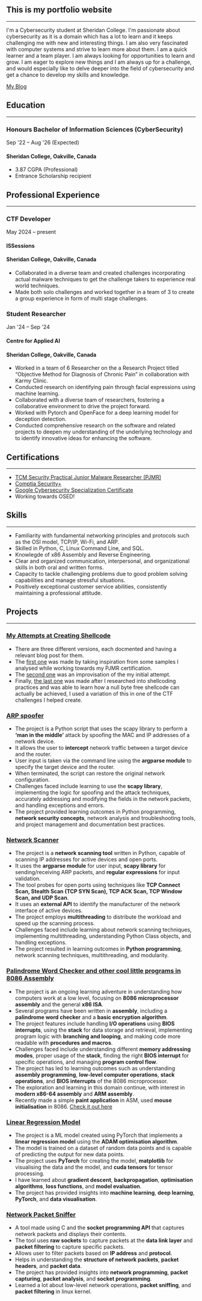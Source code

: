 ## This is my portfolio website

---

I'm a Cybersecurity student at Sheridan College. I'm passionate about cybersecurity as it is a domain which has a lot to learn and it keeps challenging me with new and interesting things. I am also very fascinated with computer systems and strive to learn more about them. I am a quick learner and a team player. I am always looking for opportunities to learn and grow. I am eager to explore new things and I am always up for a challenge, and would especially like to delve deeper into the field of cybersecurity and get a chance to develop my skills and knowledge.

[My Blog](https://kernelmode0x0.blogspot.com/)

## Education

---

### Honours Bachelor of Information Sciences (CyberSecurity)

Sep '22 – Aug '26 (Expected)

#### Sheridan College, Oakville, Canada

- 3.87 CGPA (Professional)
- Entrance Scholarship recipient

## Professional Experience

---

### CTF Developer

May 2024 – present

#### ISSessions

#### Sheridan College, Oakville, Canada

- Collaborated in a diverse team and created challenges incorporating actual malware techniques to get the challenge takers to experience real world techniques.
- Made both solo challenges and worked together in a team of 3 to create a group experience in form of multi stage challenges.


### Student Researcher

Jan '24 – Sep '24

#### Centre for Applied AI

#### Sheridan College, Oakville, Canada

- Worked in a team of 6 Researcher on the a Research Project titled “Objective Method for Diagnosis of Chronic Pain” in collaboration with Karmy Clinic.
- Conducted research on identifying pain through facial expressions using machine learning.
- Collaborated with a diverse team of researchers, fostering a collaborative environment to drive the project forward.
- Worked with Pytorch and OpenFace for a deep learning model for deception detection.
- Conducted comprehensive research on the software and related projects to deepen my understanding of the underlying technology and to identify innovative ideas for enhancing the software.

## Certifications

---

- [TCM Security Practical Junior Malware Researcher (PJMR)](https://certified.tcm-sec.com/c9fa9d80-317b-4e1f-a1b9-60af76303f84?key=1578e64a22c112f33e494c88b153c0f6298e51152b67cdb15010e96679ecd4a8)
- [Comptia Security+](https://www.credly.com/badges/f1890a8e-71d6-4adf-9846-4a0b9db36f37/linked_in_profile)
- [Google Cybersecurity Specialization Certificate](https://www.coursera.org/account/accomplishments/specialization/577FST5T7YGU)
- Working towards OSED!

## Skills

---

- Familiarity with fundamental networking principles and protocols such as the OSI model, TCP/IP, Wi-Fi, and ARP.
- Skilled in Python, C, Linux Command Line, and SQL.
- Knowlegde of x86 Assembly and Reverse Engineering.
- Clear and organized communication, interpersonal, and organizational skills in both oral and written forms.
- Capacity to tackle challenging problems due to good problem solving capabilities and manage stressful situations.
- Positively exceptional customer service abilities, consistently maintaining a professional attitude.

## Projects

---

### [My Attempts at Creating Shellcode](https://github.com/PrajwalNa/Shellcode)

- There are three different versions, each docmented and having a relevant blog post for them.
- The [first one](https://kernelmode0x0.blogspot.com/2024/08/windows-shellcoding.html) was made by taking inspiration from some samples I analysed while working towards my PJMR certification.
- The [second one](https://kernelmode0x0.blogspot.com/2024/08/windows-shellcoding-2.html) was an improvisation of the my initial attempt.
- Finally, [the last one](https://kernelmode0x0.blogspot.com/2024/09/windows-shellcoding-3-tcp-reverse-shell.html) was made after I researched into shellcoding practices and was able to learn how a null byte free shellcode can actually be achieved, I used a variation of this in one of the CTF challenges I helped create.

### [ARP spoofer](https://github.com/PrajwalNa/Spoofer)

- The project is a Python script that uses the scapy library to perform a **‘man in the middle’** attack by spoofing the MAC and IP addresses of a network device.
- It allows the user to **intercept** network traffic between a target device and the router.
- User input is taken via the command line using the **argparse module** to specify the target device and the router.
- When terminated, the script can restore the original network configuration.
- Challenges faced include learning to use the **scapy library**, implementing the logic for spoofing and the attack techniques, accurately addressing and modifying the fields in the network packets, and handling exceptions and errors.
- The project provided learning outcomes in Python programming, **network security concepts**, network analysis and troubleshooting tools, and project management and documentation best practices.

### [Network Scanner](https://github.com/PrajwalNa/NetScanner)

- The project is a **network scanning tool** written in Python, capable of scanning IP addresses for active devices and open ports.
- It uses the **argparse module** for user input, **scapy library** for sending/receiving ARP packets, and **regular expressions** for input validation.
- The tool probes for open ports using techniques like **TCP Connect Scan, Stealth Scan (TCP SYN Scan), TCP ACK Scan, TCP Window Scan, and UDP Scan**.
- It uses an **external API** to identify the manufacturer of the network interface of active devices.
- The project employs **multithreading** to distribute the workload and speed up the scanning process.
- Challenges faced include learning about network scanning techniques, implementing multithreading, understanding Python Class objects, and handling exceptions.
- The project resulted in learning outcomes in **Python programming**, network scanning techniques, multithreading, and modularity.

### [Palindrome Word Checker and other cool little programs in 8086 Assembly](https://github.com/PrajwalNa/ASM)

- The project is an ongoing learning adventure in understanding how computers work at a low level, focusing on **8086 microprocessor assembly** and the general **x86 ISA**.
- Several programs have been written in **assembly**, including a **palindrome word checker** and a **basic encryption algorithm**.
- The project features include handling **I/O operations** using **BIOS interrupts**, using the **stack** for data storage and retrieval, implementing program logic with **branching and looping**, and making code more readable with **procedures and macros**.
- Challenges faced include understanding different **memory addressing modes**, proper usage of the **stack**, finding the right **BIOS interrupt** for specific operations, and managing **program control flow**.
- The project has led to learning outcomes such as understanding **assembly programming**, **low-level computer operations**, **stack operations**, and **BIOS interrupts** of the 8086 microprocessor.
- The exploration and learning in this domain continue, with interest in **modern x86-64 assembly** and **ARM assembly**.
- Recently made a simple **paint application** in ASM, used **mouse initialisation** in 8086. [Check it out here](https://github.com/PrajwalNa/PaintASM)

### [Linear Regression Model](https://github.com/PrajwalNa/LinearModel)

- The project is a ML model created using PyTorch that implements a **linear regression model** using the **ADAM optimisation algorithm**.
- The model is trained on a dataset of random data points and is capable of predicting the output for new data points.
- The project uses **PyTorch** for creating the model, **matplotlib** for visualising the data and the model, and **cuda tensors** for tensor processing.
- I have learned about **gradient descent**, **backpropagation**, **optimisation algorithms**, **loss functions**, and **model evaluation**.
- The project has provided insights into **machine learning**, **deep learning**, **PyTorch**, and **data visualisation**.

### [Network Packet Sniffer](https://github.com/PrajwalNa/Sniffer)

- A tool made using C and the **socket programming API** that captures network packets and displays their contents.
- The tool uses **raw sockets** to capture packets at the **data link layer** and **packet filtering** to capture specific packets.
- Allows user to filter packets based on **IP address** and **protocol**.
- Helps in understanding the **structure of network packets**, **packet headers**, and **packet data**.
- The project has provided insights into **network programming**, **packet capturing**, **packet analysis**, and **socket programming**.
- Learned a lot about low-level network operations, **packet sniffing**, and **packet filtering** in linux kernel.
